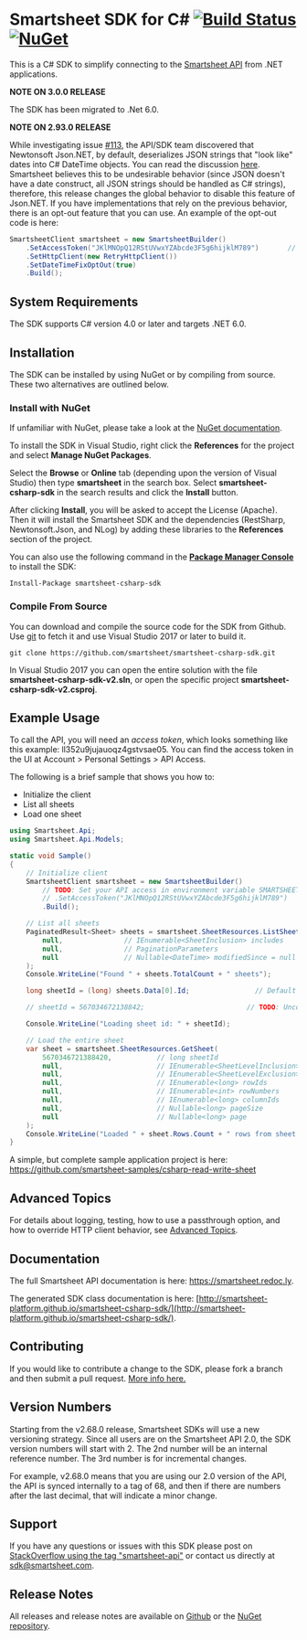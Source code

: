 # Smartsheet SDK for C# [![Build Status](https://github.com/smartsheet/smartsheet-csharp-sdk/actions/workflows/main.yml/badge.svg)](https://github.com/smartsheet/smartsheet-csharp-sdk/actions/workflows/main.yaml) [![NuGet](https://img.shields.io/nuget/v/smartsheet-csharp-sdk.svg)](https://www.nuget.org/packages/smartsheet-csharp-sdk/)

This is a C# SDK to simplify connecting to the [Smartsheet API](https://smartsheet.redoc.ly) from .NET applications.

**NOTE ON 3.0.0 RELEASE**

The SDK has been migrated to .Net 6.0.

**NOTE ON 2.93.0 RELEASE**

While investigating issue [#113](https://github.com/smartsheet-platform/smartsheet-csharp-sdk/issues/113), the API/SDK team discovered that Newtonsoft Json.NET, by default, deserializes JSON strings that "look like" dates into C# DateTime objects. 
You can read the discussion [here](https://github.com/JamesNK/Newtonsoft.Json/issues/862). Smartsheet believes this to 
be undesirable behavior (since JSON doesn't have a date construct, all JSON strings should be handled as C# strings), 
therefore, this release changes the global behavior to disable this feature of Json.NET. If you have implementations that rely on the previous behavior, there is an opt-out feature that you can use. An example of the opt-out code is here:

```csharp
SmartsheetClient smartsheet = new SmartsheetBuilder()
    .SetAccessToken("JKlMNOpQ12RStUVwxYZAbcde3F5g6hijklM789")       // TODO: Set your API access in environment variable SMARTSHEET_ACCESS_TOKEN or else here
    .SetHttpClient(new RetryHttpClient())
    .SetDateTimeFixOptOut(true)
    .Build();
```
   
## System Requirements

The SDK supports C# version 4.0 or later and targets .NET 6.0.

## Installation
The SDK can be installed by using NuGet or by compiling from source. These two alternatives are outlined below.

### Install with NuGet
If unfamiliar with NuGet, please take a look at the [NuGet documentation](http://docs.nuget.org/). 

To install the SDK in Visual Studio, right click the **References** for the project and select **Manage NuGet Packages**.

Select the **Browse** or **Online** tab (depending upon the version of Visual Studio) then type **smartsheet** in the search box. Select **smartsheet-csharp-sdk** in the search results and click the **Install** button.

After clicking **Install**, you will be asked to accept the License (Apache). Then it will install the Smartsheet SDK and the dependencies (RestSharp, Newtonsoft.Json, and NLog) by adding these libraries to the **References** section of the project.

You can also use the following command in the **[Package Manager Console](http://docs.nuget.org/docs/start-here/using-the-package-manager-console)** to install the SDK:

```dos
Install-Package smartsheet-csharp-sdk
```

### Compile From Source
You can download and compile the source code for the SDK from Github. Use [git](http://git-scm.com/) to fetch it and 
use Visual Studio 2017 or later to build it.

```dos
git clone https://github.com/smartsheet/smartsheet-csharp-sdk.git
```

In Visual Studio 2017 you can open the entire solution with the file **smartsheet-csharp-sdk-v2.sln**, or open the specific 
project **smartsheet-csharp-sdk-v2.csproj**.

## Example Usage
To call the API, you will need an *access token*, which looks something like this example: ll352u9jujauoqz4gstvsae05. You can find the access token in the UI at Account > Personal Settings > API Access.

The following is a brief sample that shows you how to:

* Initialize the client
* List all sheets
* Load one sheet

```csharp
using Smartsheet.Api;
using Smartsheet.Api.Models;

static void Sample()
{
    // Initialize client
    SmartsheetClient smartsheet = new SmartsheetBuilder()
        // TODO: Set your API access in environment variable SMARTSHEET_ACCESS_TOKEN or else here
        // .SetAccessToken("JKlMNOpQ12RStUVwxYZAbcde3F5g6hijklM789")
        .Build();

    // List all sheets
    PaginatedResult<Sheet> sheets = smartsheet.SheetResources.ListSheets(
        null,               // IEnumerable<SheetInclusion> includes
        null,               // PaginationParameters
        null                // Nullable<DateTime> modifiedSince = null
    );
    Console.WriteLine("Found " + sheets.TotalCount + " sheets");

    long sheetId = (long) sheets.Data[0].Id;                // Default to first sheet

    // sheetId = 567034672138842;                         // TODO: Uncomment if you wish to read a specific sheet

    Console.WriteLine("Loading sheet id: " + sheetId);

    // Load the entire sheet
    var sheet = smartsheet.SheetResources.GetSheet(
        5670346721388420,           // long sheetId
        null,                       // IEnumerable<SheetLevelInclusion> includes
        null,                       // IEnumerable<SheetLevelExclusion> excludes
        null,                       // IEnumerable<long> rowIds
        null,                       // IEnumerable<int> rowNumbers
        null,                       // IEnumerable<long> columnIds
        null,                       // Nullable<long> pageSize
        null                        // Nullable<long> page
    );
    Console.WriteLine("Loaded " + sheet.Rows.Count + " rows from sheet: " + sheet.Name);
}
```
A simple, but complete sample application project is here: https://github.com/smartsheet-samples/csharp-read-write-sheet

## Advanced Topics
For details about logging, testing, how to use a passthrough option, and how to override HTTP client behavior, see [Advanced Topics](ADVANCED.md).

## Documentation
The full Smartsheet API documentation is here: https://smartsheet.redoc.ly.

The generated SDK class documentation is here: [http://smartsheet-platform.github.io/smartsheet-csharp-sdk/](http://smartsheet-platform.github.io/smartsheet-csharp-sdk/).

## Contributing
If you would like to contribute a change to the SDK, please fork a branch and then submit a pull request. [More info here.](https://help.github.com/articles/using-pull-requests)

## Version Numbers
Starting from the v2.68.0 release, Smartsheet SDKs will use a new versioning strategy. Since all users are on the 
Smartsheet API 2.0, the SDK version numbers will start with 2. The 2nd number will be an internal reference number.
The 3rd number is for incremental changes.

For example, v2.68.0 means that you are using our 2.0 version of the API, the API is synced internally to a tag of 68,
and then if there are numbers after the last decimal, that will indicate a minor change.

## Support
If you have any questions or issues with this SDK please post on [StackOverflow using the tag "smartsheet-api"](http://stackoverflow.com/questions/tagged/smartsheet-api) or contact us directly at sdk@smartsheet.com.

## Release Notes

All releases and release notes are available on [Github](https://github.com/smartsheet/smartsheet-csharp-sdk/releases) or the [NuGet repository](https://www.nuget.org/packages/smartsheet-csharp-sdk/).

